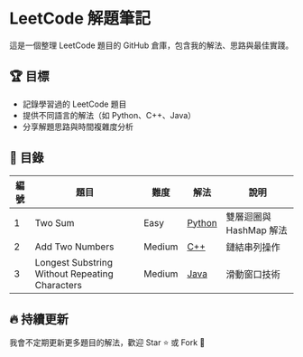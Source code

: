 # LeetCode 解題筆記

這是一個整理 LeetCode 題目的 GitHub 倉庫，包含我的解法、思路與最佳實踐。

## 🏆 目標
- 記錄學習過的 LeetCode 題目
- 提供不同語言的解法（如 Python、C++、Java）
- 分享解題思路與時間複雜度分析

## 📂 目錄
| 編號 | 題目 | 難度 | 解法 | 說明 |
|------|------|------|------|------|
| 1 | Two Sum | Easy | [Python](solutions/1_Two_Sum.py) | 雙層迴圈與 HashMap 解法 |
| 2 | Add Two Numbers | Medium | [C++](solutions/2_Add_Two_Numbers.cpp) | 鏈結串列操作 |
| 3 | Longest Substring Without Repeating Characters | Medium | [Java](solutions/3_Longest_Substring.java) | 滑動窗口技術 |

## 🔥 持續更新
我會不定期更新更多題目的解法，歡迎 Star ⭐ 或 Fork 🍴
